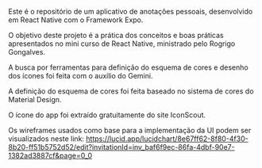 Este é o repositório de um aplicativo de anotações pessoais, desenvolvido em React Native com o Framework Expo.

O objetivo deste projeto é a prática dos conceitos e boas práticas apresentados no mini curso de React Native, ministrado pelo Rogrigo Gongalves. 

A busca por ferramentas para definição do esquema de cores e desenho dos ícones foi feita com o auxílio do Gemini.

A definição do esquema de cores foi feita baseado no sistema de cores do Material Design.

O ícone do app foi extraído gratuitamente do site IconScout.

Os wireframes usados como base para a implementação da UI podem ser visualizados neste link: https://lucid.app/lucidchart/8e67ff62-8f80-4f30-8b20-ff51b5752d52/edit?invitationId=inv_baf6f9ec-86fa-4dbf-90e7-1382ad3887cf&page=0_0